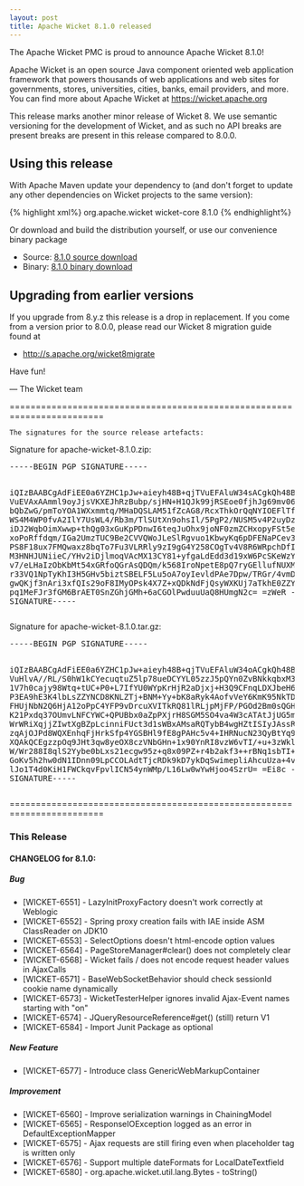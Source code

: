 ```yaml
---
layout: post
title: Apache Wicket 8.1.0 released
---
```

The Apache Wicket PMC is proud to announce Apache Wicket 8.1.0!

Apache Wicket is an open source Java component oriented web application
framework that powers thousands of web applications and web sites for
governments, stores, universities, cities, banks, email providers, and
more. You can find more about Apache Wicket at https://wicket.apache.org

This release marks another minor release of Wicket 8. We
use semantic versioning for the development of Wicket, and as such no
API breaks are present breaks are present in this release compared to
8.0.0.

Using this release
------------------

With Apache Maven update your dependency to (and don't forget to
update any other dependencies on Wicket projects to the same version):

{% highlight xml%}
<dependency>
    <groupId>org.apache.wicket</groupId>
    <artifactId>wicket-core</artifactId>
    <version>8.1.0</version>
</dependency>
{% endhighlight%}

Or download and build the distribution yourself, or use our
convenience binary package

 * Source: [8.1.0 source download](http://www.apache.org/dyn/closer.cgi/wicket/8.1.0)
 * Binary: [8.1.0 binary download](http://www.apache.org/dyn/closer.cgi/wicket/8.1.0/binaries)

<!--more-->

Upgrading from earlier versions
-------------------------------

If you upgrade from 8.y.z this release is a drop in replacement. If
you come from a version prior to 8.0.0, please read our Wicket 8
migration guide found at

 * http://s.apache.org/wicket8migrate

Have fun!

— The Wicket team


========================================================================

    The signatures for the source release artefacts:

    
Signature for apache-wicket-8.1.0.zip:

<div class='highlight'><pre>
-----BEGIN PGP SIGNATURE-----

iQIzBAABCgAdFiEE0a6YZHC1pJw+aieyh48B+qjTVuEFAluW34sACgkQh48B+qjT
VuEVAxAAmml9oyJjsVKXEJhRzBubp/sjHN+H1QJk99jRSEoe0fjhJg69mv06dai3
bQbZwG/pmToYOA1WXxmmtq/MHaDQSLAM51fZcAG8/RcxThkOrQqNYIOEFlTf/q3A
WS4M4WP0fvA2IlY7UsWL4/Rb3m/TlSUtXn9ohsIl/5PgP2/NUSM5v4P2uyDzhQ57
iDJ2WqbOimXwwp+thQg03xGuKpPDnwI6teqJuOhx9joNF0zmZCHxopyFSt5eM9qg
xoPoRffdqm/IGa2UmzTUC9Be2CVVQWoJLeSlRgvuo1KbwyKq6pDFENaPCev3Kv2l
PS8F18ux7FMQwaxz8bqTo7Fu3VLRRly9zI9gG4Y258COgTv4V8R6WRpchDfIBzbx
M3HNHJUNiieC/YHv2iDjlmoqVAcMX13CY81+yfgaLdEdd3d19xW6PcSKeWzYZNp+
v7/eLHaIzObKbMt54xGRfoQGrAsQDQm/k568IroNpetE8pQ7ryGEllufNUXMy5Xz
r33VQ1NpTyKhI3H5GHv5biztSBELF5Lu5oA7oyIevldPAe7Dpw/TRGr/4vmD3ut5
gwQKjf3nAri3xfQIs29oF8IMyOPsk4X7Z+xQDkNdFjQsyWXKUj7aTkhE0ZZYRZx4
pq1MeFJr3fGM6BrAET0SnZGhjGMh+6aCGOlPwduuUaQ8HUmgN2c=
=zWeR
-----END PGP SIGNATURE-----
</pre></div>

    
Signature for apache-wicket-8.1.0.tar.gz:

<div class='highlight'><pre>
-----BEGIN PGP SIGNATURE-----

iQIzBAABCgAdFiEE0a6YZHC1pJw+aieyh48B+qjTVuEFAluW34oACgkQh48B+qjT
VuHlvA//RL/S0hW1kCYecuqtuZ5lp78ueDCYYL05zzJ5pQYn0ZvBNkkqbxM3kbT9
1V7h0cajy98Wtq+tUC+P0+L7IfYU0WYpKrHjR2aDjxj+H3Q9CFnqLDXJbeH6mwBC
P3EA9hE3K4lbLsZZYNCD8KNLZTj+BNM+Yy+bK8aRyk4AofvVeY6KmK95NkTDOQXK
FHUjNbN2Q6HjA12oPpC4YFP9vDrcuXVITkRQ81lRLjpMjFP/PGOd2Bm0sQGHqMXq
K21Pxdq37OUmvLNFCYWC+QPUBbx0aZpPXjrH8SGM5SO4va4W3cATAtJjUG5mnAfK
WrWRiXqjjZIwtXgBZpLcinniFUct3d1sWBxAMsaRQTybB4wgHZtISIyJAssRZwMb
zqAjOJPd8WQXEnhqFjHrkSfp4YGSBHl9fE8gPAHc5v4+IHRNucN23QyBtYq9GbqK
XQAkQCEgzzpOq9JHt3qw8yeOX8czVNbGHn+1x90YnRI8vzW6vTI/+u+3zWklnECx
W/Wr288I8qlS2Yybe0bLxs21ecgw95z+q8x09PZ+r4b2akf3++rBNq1sbTI+Wgn3
GoKv5h2hw0dN1IDnn09LpCCOLAdtTjcRDk9kD7ykDqSwimepliAhcuUza+4v7VpK
lJo1T4d0KiH1FWCkqvFpvlICN54ynWMp/L16Lw0wYwHjoo4SzrU=
=Ei8c
-----END PGP SIGNATURE-----
</pre></div>

    
========================================================================

### This Release

#### CHANGELOG for 8.1.0:
    
##### Bug

 * [WICKET-6551] - LazyInitProxyFactory doesn't work correctly at Weblogic
 * [WICKET-6552] - Spring proxy creation fails with IAE inside ASM ClassReader on JDK10
 * [WICKET-6553] - SelectOptions doesn't html-encode option values
 * [WICKET-6564] - PageStoreManager#clear() does not completely clear
 * [WICKET-6568] - Wicket fails / does not encode request header values in AjaxCalls
 * [WICKET-6571] - BaseWebSocketBehavior should check sessionId cookie name dynamically
 * [WICKET-6573] - WicketTesterHelper ignores invalid Ajax-Event names starting with "on"
 * [WICKET-6574] - JQueryResourceReference#get() (still) return V1
 * [WICKET-6584] - Import Junit Package as optional

##### New Feature

 * [WICKET-6577] - Introduce class GenericWebMarkupContainer

##### Improvement

 * [WICKET-6560] - Improve serialization warnings in ChainingModel
 * [WICKET-6565] - ResponseIOException logged as an error in DefaultExceptionMapper
 * [WICKET-6575] - Ajax requests are still firing even when placeholder tag is written only
 * [WICKET-6576] - Support multiple dateFormats for LocalDateTextfield
 * [WICKET-6580] - org.apache.wicket.util.lang.Bytes - toString()

